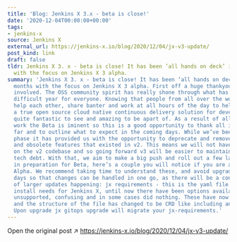 ```yaml
---
title: 'Blog: Jenkins X 3.x - beta is close!'
date: '2020-12-04T00:00:00+00:00'
tags:
- jenkins-x
source: Jenkins X
external_url: https://jenkins-x.io/blog/2020/12/04/jx-v3-update/
post_kind: link
draft: false
tldr: Jenkins X 3. x - beta is close! It has been ‘all hands on deck’ in recent months
  with the focus on Jenkins X 3 alpha.
summary: 'Jenkins X 3. x - beta is close! It has been ‘all hands on deck’ in recent
  months with the focus on Jenkins X 3 alpha. First off a huge thankyou to everyone
  involved. The OSS community spirit has really shone through what has been a very
  difficult year for everyone. Knowing that people from all over the world come and
  help each other, share banter and work at all hours of the day to help build out
  a true open source cloud native continuous delivery solution for developers - it’s
  quite fantastic to see and amazing to be apart of. As a result of all this hard
  work the Beta is iminent so this is a good opportunity to thank all involved so
  far and to outline what to expect in the coming days. While we’ve been in the Alpha
  phase it has provided us with the opportunity to deprecate and remove APIs, commands
  and obsolete features that existed in v2. This means we will not have any code dependency
  on the v2 codebase and so going forward v3 will be easier to maintain without the
  tech debt. With that, we aim to make a big push and roll out a few last changes
  in preparation for Beta, here’s a couple you will notice if you are already on the
  Alpha. We recommend taking time to understand these, and avoid upgrading for a few
  days so that changes can be handled in one go, as there will be a constant stream
  of larger updates happening: jx requirements - this is the yaml file used to describe
  install needs for Jenkins X, until now there have been options available that were
  unsupported, confusing and in some cases did nothing. These have now all been removed
  and the structure of the file has changed to be CRD like including an API version.
  Upon upgrade jx gitops upgrade will migrate your jx-requirements.'
---
```

Open the original post ↗ https://jenkins-x.io/blog/2020/12/04/jx-v3-update/
